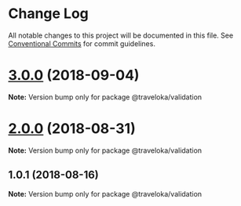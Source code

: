 # Change Log

All notable changes to this project will be documented in this file.
See [Conventional Commits](https://conventionalcommits.org) for commit guidelines.

<a name="3.0.0"></a>
# [3.0.0](https://github.com/Jekiwijaya/react-schema/compare/v2.0.1...v3.0.0) (2018-09-04)

**Note:** Version bump only for package @traveloka/validation





<a name="2.0.0"></a>
# [2.0.0](https://github.com/Jekiwijaya/react-schema/compare/v1.0.6...v2.0.0) (2018-08-31)

**Note:** Version bump only for package @traveloka/validation





<a name="1.0.1"></a>
## 1.0.1 (2018-08-16)

**Note:** Version bump only for package @traveloka/validation
